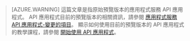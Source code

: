 > [AZURE.WARNING] 這篇文章是指原始預覽版本的應用程式服務 API 應用程式。  API 應用程式目前的預覽版本的相關資訊，請參閱 [應用程式服務 API 應用程式-變更的項目](../articles/app-service-api/app-service-api-whats-changed.md)。 顯示如何使用目前的預覽版本的 API 應用程式的教學課程，請參閱 [開始使用 API 應用程式](../articles/app-service-api/app-service-api-dotnet-get-started.md)。 

